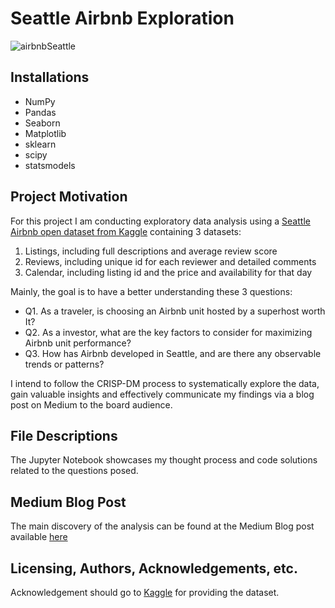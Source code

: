 # Seattle Airbnb Exploration

![airbnbSeattle](https://a0.muscache.com/im/pictures/b2ef8095-a2d7-4ef0-b757-55f42e012259.jpg?im_w=1680)

## Installations
 - NumPy
 - Pandas
 - Seaborn
 - Matplotlib
 - sklearn
 - scipy
 - statsmodels
 

## Project Motivation
For this project I am conducting exploratory data analysis using a [Seattle Airbnb open dataset from Kaggle](https://www.kaggle.com/datasets/airbnb/seattle) containing 3 datasets:  
 1. Listings, including full descriptions and average review score   
 2. Reviews, including unique id for each reviewer and detailed comments  
 3. Calendar, including listing id and the price and availability for that day 

Mainly, the goal is to have a better understanding these 3 questions:  

 - Q1. As a traveler, is choosing an Airbnb unit hosted by a superhost worth It?
 - Q2. As a investor, what are the key factors to consider for maximizing Airbnb unit performance? 
 - Q3. How has Airbnb developed in Seattle, and are there any observable trends or patterns?

I intend to follow the CRISP-DM process to systematically explore the data, gain valuable insights and effectively communicate my findings via a blog post on Medium to the board audience.

## File Descriptions
The Jupyter Notebook showcases my thought process and code solutions related to the questions posed. 

## Medium Blog Post 
The main discovery of the analysis can be found at the Medium Blog post available [here](https://medium.com/@quishzhu/unveiling-the-hidden-insights-a-comprehensive-data-analysis-of-the-seattle-airbnb-dataset-410ff8c19f8b)

## Licensing, Authors, Acknowledgements, etc.
Acknowledgement should go to [Kaggle](https://www.kaggle.com/datasets/airbnb/seattle) for providing the dataset.

